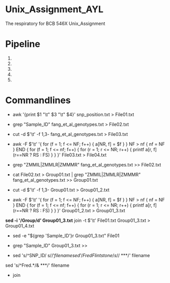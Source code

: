 # Unix_Assignment_AYL
The respiratory for BCB 546X Unix_Assignment

# Pipeline
1. 
2. 
3. 
4. 
5. 

# Commandlines
- awk '{print $1 "\t" $3 "\t" $4}' snp_position.txt > File01.txt
- grep "Sample_ID" fang_et_al_genotypes.txt > File02.txt
- cut -d $'\t' -f 1,3- fang_et_al_genotypes.txt > File03.txt
- awk -F $'\t' '{
       for (f = 1; f <= NF; f++) { a[NR, f] = $f }
     }
     NF > nf { nf = NF }
     END {
       for (f = 1; f <= nf; f++) {
           for (r = 1; r <= NR; r++) {
               printf a[r, f] (r==NR ? RS : FS)
           }
       }
    }' File03.txt > File04.txt
- grep "ZMMIL\|ZMMLR\|ZMMMR" fang_et_al_genotypes.txt >> File02.txt


- cat File02.txt > Group01.txt | grep "ZMMIL\|ZMMLR\|ZMMMR" fang_et_al_genotypes.txt >> Group01.txt
- cut -d $'\t' -f 1,3- Group01.txt > Group01_2.txt
- awk -F $'\t' '{
       for (f = 1; f <= NF; f++) { a[NR, f] = $f }
     }
     NF > nf { nf = NF }
     END {
       for (f = 1; f <= nf; f++) {
           for (r = 1; r <= NR; r++) {
               printf a[r, f] (r==NR ? RS : FS)
           }
       }
    }' Group01_2.txt > Group01_3.txt

**sed -i '/Group/d' Group01_3.txt**
join -t $'\t' File01.txt Group01_3.txt > Group01_4.txt

- sed -e "${grep 'Sample_ID'}r Group01_3.txt" File01

- grep "Sample_ID" Group01_3.txt >> 
    
    
 - sed 's/^SNP_ID/ s/$/' filename
sed '/Fred Flintstone/ s/$/ ***/' filename

sed 's/^Fred.*/& ***/' filename
- join 
